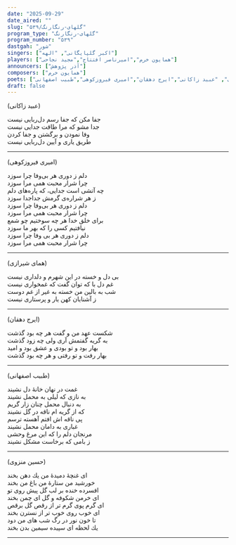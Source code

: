 ```yaml
---
date: "2025-09-29"
date_aired: ""
slug: "گلهای-رنگارنگ/۵۳۹"
program_type: "گلهای-رنگارنگ"
program_number: "۵۳۹"
dastgah: "شور"
singers: ["اکبر گلپایگانی", "الهه"]
players: ["همایون خرم","امیرناصر افتتاح","مجید نجاحی"]
announcers: ["آذر پژوهش"]
composers: ["همایون خرم"]
poets: ["همای شیرازی","حسین منزوی", "عبید زاکانی","ایرج دهقان","امیری فیروزکوهی","طبیب اصفهانی"]
draft: false
---
```


(عبید زاکانی)

جفا مكن كه جفا رسم دل‌ربایی نیست  
جدا مشو كه مرا طاقت جدایی نیست  
وفا نمودن و برگشتن و جفا كردن  
طریق یاری و آیین دل‌ربایی نیست  

---

(امیری فیروزکوهی)

دلم ز دوری هر بی‌وفا چرا سوزد  
چرا شرار محبت همی مرا سوزد  
چه آتشی است جدایی، كه پاره‌های دلم  
ز هر شراره‌ی گرمش جداجدا سوزد  
دلم ز دوری هر بی‌وفا چرا سوزد  
چرا شرار محبت همی مرا سوزد  
برای خلق خدا هر چه سوختیم چو شمع  
نیافتیم كسی را كه بهر ما سوزد  
دلم ز دوری هر بی وفا چرا سوزد  
چرا شرار محبت همی مرا سوزد

---

(همای شیرازی)

بی دل و خسته در این شهرم و دلداری نیست  
غم دل با كه توان گفت كه غمخواری نیست  
شب به بالین من خسته به غیر از غم دوست  
ز آشنایان كهن یار و پرستاری نیست

---

(ایرج دهقان)

شكست عهد من و گفت هر چه بود گذشت  
به گریه گفتمش آری ولی چه زود گذشت  
بهار بود و تو بودی و عشق بود و امید  
بهار رفت و تو رفتی و هر چه بود گذشت

---
 
(طبیب اصفهانی)

غمت در نهان خانۀ دل نشیند  
به نازی كه لیلی به محمل نشیند  
به دنبال محمل چنان زار گریم  
كه از گریه ام ناقه در گل نشیند  
پی ناقه اش افتم آهسته ترسم  
غباری به دامان محمل نشیند  
مرنجان دلم را كه این مرغ وحشی  
ز بامی که برخاست مشکل نشیند

---

(حسین منزوی)

ای غنچۀ دمیدۀ من یك دهن بخند  
خورشید من ستارۀ من باغ من بخند  
افسرده خنده بر لب گل پیش روی تو  
ای خرمن شكوفه و گل ای چمن بخند  
ای گرم پوی گرم تر از رقص گل برقص  
ای خوب روی خوب تر از نسترن بخند  
تا خون نور در رگ شب های من دود  
یك لحظه ای سپیده سیمین بدن بخند

---